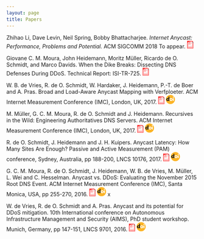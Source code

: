 ```yaml
---
layout: page
title: Papers
---
```




Zhihao Li, Dave Levin, Neil Spring, Bobby Bhattacharjee. *Internet Anycast: Performance, Problems and Potential.*
ACM SIGCOMM 2018 To appear.  [<img src="/img/pdf.png">](./pdf/anycast_sigcomm18.pdf)

Giovane C. M. Moura, John Heidemann, Moritz M&uuml;ller, Ricardo de O.
Schmidt, and Marco Davids.  When the Dike Breaks: Dissecting DNS
Defenses During DDoS. Technical Report: ISI-TR-725. [<img src="/img/pdf.png">](https://www.sidnlabs.nl/downloads/papers-reports/isi-tr-725.pdf)


W. B. de Vries, R. de O. Schmidt, W. Hardaker, J. Heidemann, P.-T. de
Boer and A. Pras. Broad and Load-Aware Anycast Mapping with
Verfploeter. ACM Internet Measurement Conference (IMC), London, UK, 2017. [<img src="/img/pdf.png">](https://conferences.sigcomm.org/imc/2017/papers/imc17-final46.pdf) [<img src="/img/doi.png">](https://doi.org/10.1145/3131365.3131371)

M. M&uuml;ller, G. C. M. Moura, R. de O. Schmidt and J. Heidemann.
Recursives in the Wild: Engineering Authoritatives DNS Servers. ACM
Internet Measurement Conference (IMC), London, UK, 2017.
[<img src="/img/pdf.png">](https://conferences.sigcomm.org/imc/2017/papers/imc17-final12.pdf)
[<img src="/img/doi.png">](https://doi.org/10.1145/3131365.3131366)


R. de O. Schmidt, J. Heidemann and J. H. Kuipers. Anycast Latency: How
Many Sites Are Enough? Passive and Active Measurement (PAM)
conference, Sydney, Australia, pp 188-200, LNCS 10176, 2017.
[<img src="/img/pdf.png">](http://wwwhome.cs.utwente.nl/~schmidtr/docs/pam2017schmidt.pdf)
[<img
src="/img/doi.png">](https://link.springer.com/chapter/10.1007%2F978-3-319-54328-4_14)


G. C. M. Moura, R. de O. Schmidt, J. Heidemann, W. B. de Vries, M.
M&uuml;ller, L. Wei and C. Hesselman. Anycast vs. DDoS: Evaluating the
November 2015 Root DNS Event. ACM Internet Measurement Conference
(IMC), Santa Monica, USA, pp 255-270, 2016.
[<img src="/img/pdf.png">](http://wwwhome.cs.utwente.nl/~schmidtr/docs/ISI-TR-2016-709.pdf)
[<img src="/img/doi.png">](https://doi.org/10.1145/2987443.298744)
x

W. de Vries, R. de O. Schmidt and A. Pras. Anycast and its potential
for DDoS mitigation. 10th International conference on Autonomous
Infrastructure Management and Security (AIMS), PhD student workshop.
Munich, Germany, pp 147-151, LNCS 9701, 2016.
[<img src="/img/pdf.png">](http://wwwhome.cs.utwente.nl/~schmidtr/docs/aims2016.pdf) [<img
src="/img/doi.png">](https://doi.org/10.1007/978-3-319-39814-3_16)
